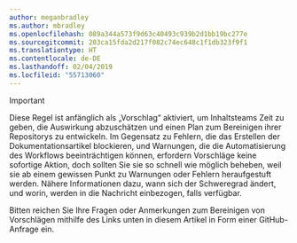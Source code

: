 ```yaml
---
author: meganbradley
ms.author: mbradley
ms.openlocfilehash: 089a344a573f9d63c40493c939b2d1bb19bc277e
ms.sourcegitcommit: 203ca15fda2d217f082c74ec648c1f1db323f9f1
ms.translationtype: HT
ms.contentlocale: de-DE
ms.lasthandoff: 02/04/2019
ms.locfileid: "55713060"
---
```

> [!IMPORTANT]
> Diese Regel ist anfänglich als „Vorschlag“ aktiviert, um Inhaltsteams Zeit zu geben, die Auswirkung abzuschätzen und einen Plan zum Bereinigen ihrer Repositorys zu entwickeln. Im Gegensatz zu Fehlern, die das Erstellen der Dokumentationsartikel blockieren, und Warnungen, die die Automatisierung des Workflows beeinträchtigen können, erfordern Vorschläge keine sofortige Aktion, doch sollten Sie sie so schnell wie möglich beheben, weil sie ab einem gewissen Punkt zu Warnungen oder Fehlern heraufgestuft werden. Nähere Informationen dazu, wann sich der Schweregrad ändert, und worin, werden in die Nachricht einbezogen, falls verfügbar.
>
> Bitten reichen Sie Ihre Fragen oder Anmerkungen zum Bereinigen von Vorschlägen mithilfe des Links unten in diesem Artikel in Form einer GitHub-Anfrage ein.